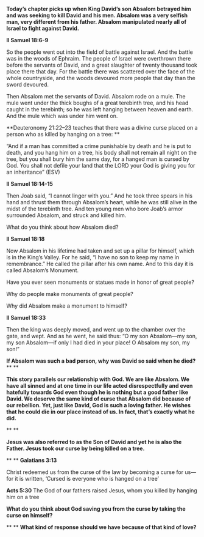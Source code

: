 **Today’s chapter picks up when King David’s son Absalom betrayed him and was seeking to kill David and his men. Absalom was a very selfish man, very different from his father. Absalom manipulated nearly all of Israel to fight against David.**

**II Samuel 18:6-9**

So the people went out into the field of battle against Israel. And the battle was in the woods of Ephraim. The people of Israel were overthrown there before the servants of David, and a great slaughter of twenty thousand took place there that day. For the battle there was scattered over the face of the whole countryside, and the woods devoured more people that day than the sword devoured.

Then Absalom met the servants of David. Absalom rode on a mule. The mule went under the thick boughs of a great terebinth tree, and his head caught in the terebinth; so he was left hanging between heaven and earth. And the mule which was under him went on.

**Deuteronomy 21:22–23 teaches that there was a divine curse placed on a person who as killed by hanging on a tree: **

“And if a man has committed a crime punishable by death and he is put to death, and you hang him on a tree, his body shall not remain all night on the tree, but you shall bury him the same day, for a hanged man is cursed by God. You shall not defile your land that the LORD your God is giving you for an inheritance” (ESV)

**II Samuel 18:14-15**

Then Joab said, “I cannot linger with you.” And he took three spears in his hand and thrust them through Absalom’s heart, while he was still alive in the midst of the terebinth tree. And ten young men who bore Joab’s armor surrounded Absalom, and struck and killed him.

What do you think about how Absalom died?

**II Samuel 18:18**

Now Absalom in his lifetime had taken and set up a pillar for himself, which is in the King’s Valley. For he said, “I have no son to keep my name in remembrance.” He called the pillar after his own name. And to this day it is called Absalom’s Monument.

Have you ever seen monuments or statues made in honor of great people?

Why do people make monuments of great people?

Why did Absalom make a monument to himself?

**II Samuel 18:33**

Then the king was deeply moved, and went up to the chamber over the gate, and wept. And as he went, he said thus: “O my son Absalom—my son, my son Absalom—if only I had died in your place! O Absalom my son, my son!”

**If Absalom was such a bad person, why was David so said when he died?**
**
**

**This story parallels our relationship with God. We are like Absalom. We have all sinned and at one time in our life acted disrespectfully and even hatefully towards God even though he is nothing but a good father like David. We deserve the same kind of curse that Absalom did because of our rebellion. Yet, just like David, God is such a loving father. He wishes that he could die in our place instead of us. In fact, that’s exactly what he did.**

**
**

**Jesus was also referred to as the Son of David and yet he is also the Father. Jesus took our curse by being killed on a tree.**

**
**
**Galatians 3:13**

Christ redeemed us from the curse of the law by becoming a curse for us—for it is written, ‘Cursed is everyone who is hanged on a tree’

**Acts 5:30**
The God of our fathers raised Jesus, whom you killed by hanging him on a tree

**What do you think about God saving you from the curse by taking the curse on himself?**

**
**
**What kind of response should we have because of that kind of love?**